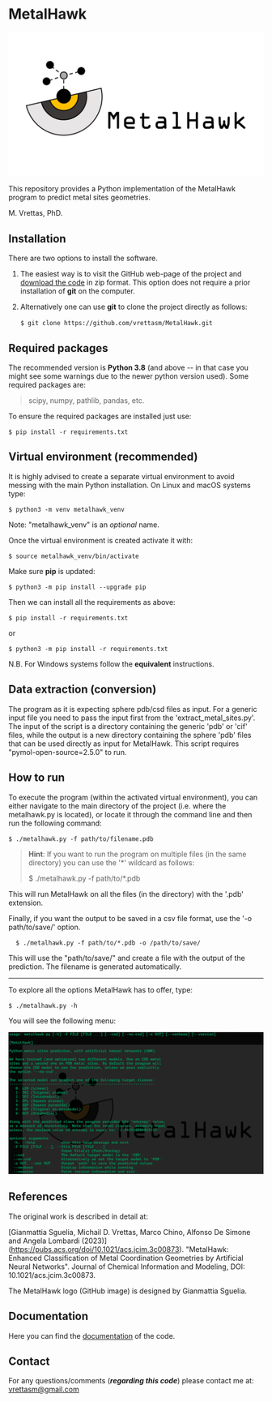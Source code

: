 # MetalHawk

![Logo](./logos/metalhawk_logo.jpg)

This repository provides a Python implementation of the MetalHawk program
to predict metal sites geometries.

M. Vrettas, PhD.

## Installation

There are two options to install the software.

1. The easiest way is to visit the GitHub web-page of the project and
[download the code](https://github.com/vrettasm/MetalHawk/archive/master.zip) in zip format. This option does not
require a prior installation of **git** on the computer.

2. Alternatively one can use **git** to clone the project directly as follows:
   
   `$ git clone https://github.com/vrettasm/MetalHawk.git`

## Required packages

The recommended version is **Python 3.8** (and above -- in that case you might see some warnings
due to the newer python version used). Some required packages are:

> scipy, numpy, pathlib, pandas, etc.

To ensure the required packages are installed just use:

    $ pip install -r requirements.txt

## Virtual environment (recommended)

It is highly advised to create a separate virtual environment to avoid messing with the main Python installation.
On Linux and macOS systems type:

    $ python3 -m venv metalhawk_venv

Note: "metalhawk_venv" is an _optional_ name.

Once the virtual environment is created activate it with:

    $ source metalhawk_venv/bin/activate

Make sure **pip** is updated:

    $ python3 -m pip install --upgrade pip

Then we can install all the requirements as above:

    $ pip install -r requirements.txt

or

    $ python3 -m pip install -r requirements.txt

N.B. For Windows systems follow the **equivalent** instructions.

## Data extraction (conversion)
The program as it is expecting sphere pdb/csd files as input. For a generic input file you need to pass the input
first from the 'extract_metal_sites.py'. The input of the script is a directory containing the generic 'pdb' or
'cif' files, while the output is a new directory containing the sphere 'pdb' files that can be used directly as
input for MetalHawk. This script requires "pymol-open-source=2.5.0" to run.

## How to run

To execute the program (within the activated virtual environment), you can either navigate to the main
directory of the project (i.e. where the metalhawk.py is located), or locate it through the command line
and then run the following command:

    $ ./metalhawk.py -f path/to/filename.pdb

   > **Hint**: If you want to run the program on multiple files (in the same directory)
   > you can use the '*' wildcard as follows:
   >  
   > $ ./metalhawk.py -f path/to/*.pdb

This will run MetalHawk on all the files (in the directory) with the '.pdb' extension.

Finally, if you want the output to be saved in a csv file format, use the '-o path/to/save/' option.

      $ ./metalhawk.py -f path/to/*.pdb -o /path/to/save/

This will use the "path/to/save/" and create a file with the output of the prediction. The filename is
generated automatically.

---

To explore all the options MetalHawk has to offer, type:

    $ ./metalhawk.py -h

You will see the following menu:

![Help](./logos/help_menu.png)

## References

The original work is described in detail at:

[Gianmattia Sguelia, Michail D. Vrettas, Marco Chino, Alfonso De Simone and Angela Lombardi (2023)]
(https://pubs.acs.org/doi/10.1021/acs.jcim.3c00873). "MetalHawk: Enhanced Classification of Metal
Coordination Geometries by Artificial Neural Networks".
Journal of Chemical Information and Modeling, DOI: 10.1021/acs.jcim.3c00873.

The MetalHawk logo (GitHub image) is designed by Gianmattia Sguelia.

## Documentation

Here you can find the [documentation](./docs/MetalHawk/index.html) of the code.

## Contact

For any questions/comments (**_regarding this code_**) please contact me at:
vrettasm@gmail.com
